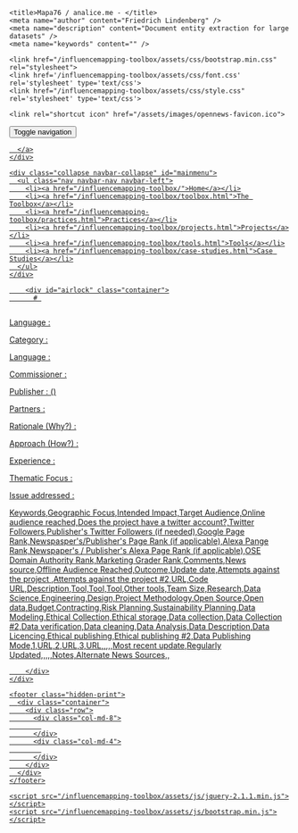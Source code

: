 <!DOCTYPE html>
<html>
  <head>
    <meta charset="utf-8">
    <meta http-equiv="X-UA-Compatible" content="IE=edge,chrome=1">
    <meta name="viewport" content="width=device-width, initial-scale=1.0">

    <title>Mapa76 / analice.me - </title>
    <meta name="author" content="Friedrich Lindenberg" />
    <meta name="description" content="Document entity extraction for large datasets" />
    <meta name="keywords" content="" />

    <link href="/influencemapping-toolbox/assets/css/bootstrap.min.css" rel="stylesheet">
    <link href='/influencemapping-toolbox/assets/css/font.css' rel='stylesheet' type='text/css'>
    <link href="/influencemapping-toolbox/assets/css/style.css" rel='stylesheet' type='text/css'>

    <link rel="shortcut icon" href="/assets/images/opennews-favicon.ico">
  </head>
  <body>
    <div id="page">
      <nav class="navbar navbar-default navbar-static-top" role="navigation">
  <div class="container">
    <div class="navbar-header">
      <button type="button" class="navbar-toggle" data-toggle="collapse"
        data-target="#mainmenu">
        <span class="sr-only">Toggle navigation</span>
        <span class="icon-bar"></span>
        <span class="icon-bar"></span>
        <span class="icon-bar"></span>
      </button>
      <a class="navbar-brand" href="/">
        
      </a>
    </div>

    <div class="collapse navbar-collapse" id="mainmenu">
      <ul class="nav navbar-nav navbar-left">
        <li><a href="/influencemapping-toolbox/">Home</a></li>
        <li><a href="/influencemapping-toolbox/toolbox.html">The Toolbox</a></li>
        <li><a href="/influencemapping-toolbox/practices.html">Practices</a></li>
        <li><a href="/influencemapping-toolbox/projects.html">Projects</a></li>
        <li><a href="/influencemapping-toolbox/tools.html">Tools</a></li>
        <li><a href="/influencemapping-toolbox/case-studies.html">Case Studies</a></li>
      </ul>
    </div>
  </div>
</nav>

        <div id="airlock" class="container">
          # 

![]()


Language
: 

Category
: 

Language
: 

Commissioner
: 

Publisher
:  ()

Partners
: 

Rationale (Why?)
: 

Approach (How?)
: 

Experience
:        

Thematic Focus
: 

Issue addressed
: 

Keywords,Geographic Focus,Intended Impact,Target Audience,Online audience reached,Does the project have a twitter account?,Twitter Followers,Publisher's Twitter Followers (if needed),Google Page Rank,Newspasper's/Publisher's Page Rank (if applicable),Alexa Pange Rank,Newspaper's / Publisher's Alexa Page Rank (if applicable),OSE Domain Authority Rank,Marketing Grader Rank,Comments,News source,Offline Audience Reached,Outcome,Update date,Attempts against the project ,Attempts against the project #2,URL,Code URL,Description,Tool,Tool,Tool,Other tools,Team Size,Research,Data Science,Engineering,Design,Project Methodology,Open Source,Open data,Budget,Contracting,Risk Planning,Sustainability Planning,Data Modeling,Ethical Collection,Ethical storage,Data collection,Data Collection #2,Data verification,Data cleaning,Data Analysis,Data Description,Data Licencing,Ethical publishing,Ethical publishing #2,Data Publishing Mode,1,URL,2,URL,3,URL,,,,,Most recent update,Regularly Updated,,,,,Notes,Alternate News Sources,,


        </div>
    </div>

    <footer class="hidden-print">
      <div class="container">
        <div class="row">
          <div class="col-md-8">
            
          </div>
          <div class="col-md-4">
            
          </div>
        </div>
      </div>
    </footer>

    <script src="/influencemapping-toolbox/assets/js/jquery-2.1.1.min.js"></script>
    <script src="/influencemapping-toolbox/assets/js/bootstrap.min.js"></script>
  </body>
</html>
